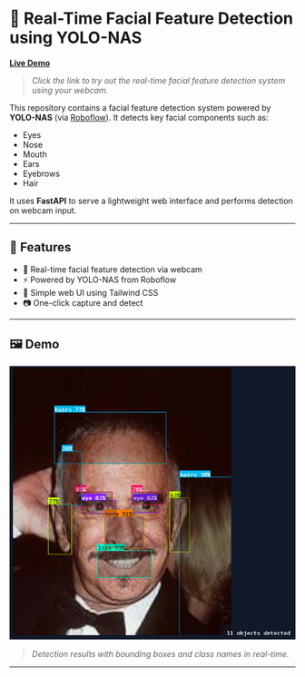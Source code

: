 # 🧠 Real-Time Facial Feature Detection using YOLO-NAS

[**Live Demo**](https://facial-features-detection.onrender.com)  
> _Click the link to try out the real-time facial feature detection system using your webcam._

This repository contains a facial feature detection system powered by **YOLO-NAS** (via [Roboflow](https://universe.roboflow.com/sea-animal-detection/face-features-0chll/model/1)). It detects key facial components such as:

-  Eyes  
-  Nose  
-  Mouth  
-  Ears  
-  Eyebrows  
-  Hair  

It uses **FastAPI** to serve a lightweight web interface and performs detection on webcam input.

---

## 🚀 Features

- 🔎 Real-time facial feature detection via webcam
- ⚡ Powered by YOLO-NAS from Roboflow
- 🎨 Simple web UI using Tailwind CSS
- 📷 One-click capture and detect

---

## 🖼 Demo

![Facial Feature Detection Demo](https://github.com/gauravkumarchaurasiya/Facial-Features-Detection-/blob/master/static/facial_features_output.png)  
> _Detection results with bounding boxes and class names in real-time._

---

